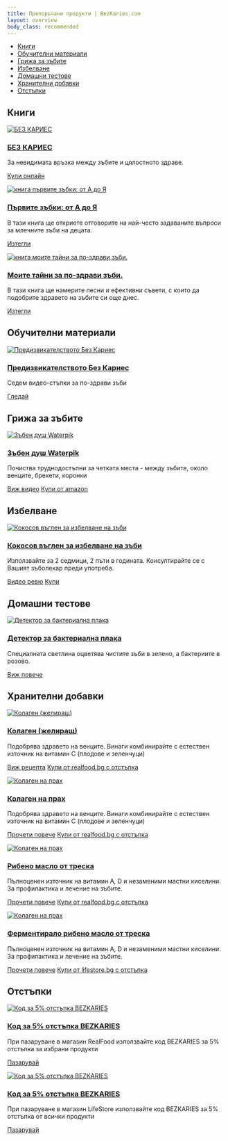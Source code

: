 ```yaml
---
title: Препоръчани продукти | BezKaries.com
layout: overview
body_class: recommended
---
```


<div class="product-nav">
  <ul class="nav-flex">
    <li><a href="#books">Книги</a></li>
    <li><a href="#education">Обучителни материали</a></li>
    <li><a href="#oralcare">Грижа за зъбите</a></li>
    <li><a href="#whitening">Избелване</a></li>
    <li><a href="#hometests">Домашни тестове</a></li>
    <li><a href="#supplements">Хранителни добавки</a></li>
    <li><a href="#discounts">Отстъпки</a></li>
    

   
  </ul>
</div>

<div class="product-container">
  <h2><a id="books"></a>Книги</h2>
  <div class="product-item">
    <div class="image-wrapper"><a href="https://bezkaries.com/blog/2019-08-02-за-невидимата-връзка-на-зъбите-с-здравето/"><img src="/images/recommended/books/bezkaries.jpg" alt="БЕЗ КАРИЕС"></a></div>
    <h3><a href="https://bezkaries.com/blog/2019-08-02-за-невидимата-връзка-на-зъбите-с-здравето/">БЕЗ КАРИЕС</a></h3>
    <div class="product-item-description">За невидимата връзка между зъбите и цялостното здраве.</div>
    <p><a class="button" href="https://bezkaries.com/blog/2019-08-02-за-невидимата-връзка-на-зъбите-с-здравето/#httpskibeanetbook2718fbclidiwar2mtbl0g11dz36wug31bdukpdmfkldjvwqgfidgrgz90mpdwdnnhgrauq--------httpsbezkariescomcontact----">Купи онлайн</a></p>
  </div>

  <div class="product-item">
    <div class="image-wrapper"><a href="/books/DrR.Simeonova-Pyrvite_zybki.pdf"><img src="/images/recommended/books/pyrvizybki.jpg" alt="книга първите зъбки: от А до Я"></a></div>
    <h3><a href="/books/DrR.Simeonova-Pyrvite_zybki.pdf">Първите зъбки: от А до Я</a></h3>
    <div class="product-item-description">В тази книга ще откриете отговорите на най-често задаваните въпроси за млечните зъби на децата.</div>
    <p><a class="button" href="/books/DrR.Simeonova-Pyrvite_zybki.pdf">Изтегли</a></p>
  </div>

  <div class="product-item">
    <div class="image-wrapper"><a href="/books/DrR.Simeonova-Moite_taini_za_po-zdravi_zybi.pdf"><img src="/images/recommended/books/tajni.png" alt="книга моите тайни за по-здрави зъби."></a></div>
    <h3><a href="/books/DrR.Simeonova-Moite_taini_za_po-zdravi_zybi.pdf">Моите тайни за по-здрави зъби.</a></h3>
    <div class="product-item-description">В тази книга ще намерите лесни и ефективни съвети, с които да подобрите здравето на зъбите си още днес.</div>
    <p><a class="button" href="/books/DrR.Simeonova-Moite_taini_za_po-zdravi_zybi.pdf">Изтегли</a></p>
  </div>



  <h2><a id="education"></a>Обучителни материали</h2>
  <div class="product-item">
    <div class="image-wrapper"><a href="https://www.youtube.com/watch?v=ImEy8NRblEY&list=PL6mQChybozg_JowT_dYcGd2CSxaFb4GrF"><img src="/images/recommended/education/BezKariesChallange.jpg" alt="Предизвикателството Без Кариес"></a></div>
    <h3><a href="https://www.youtube.com/watch?v=ImEy8NRblEY&list=PL6mQChybozg_JowT_dYcGd2CSxaFb4GrF">Предизвикателството Без Кариес</a></h3>
    <div class="product-item-description">Седем видео-стъпки за по-здрави зъби</div>
    <p><a class="button" href="https://www.youtube.com/watch?v=ImEy8NRblEY&list=PL6mQChybozg_JowT_dYcGd2CSxaFb4GrF">Гледай</a></p>
  </div>


  
  <h2><a id="oralcare"></a>Грижа за зъбите</h2>
  <div class="product-item">
    <div class="image-wrapper"><a href="https://amzn.to/2HxRLsz"><img src="/images/recommended/oralcare/waterpik.jpg" alt="Зъбен душ Waterpik"></a></div>
    <h3><a href="https://amzn.to/2HxRLsz">Зъбен душ Waterpik</a></h3>
    <div class="product-item-description">Почиства труднодостъпни за четката места - между зъбите, около венците, брекети, коронки</div>
    <p><a class="button" href="https://youtu.be/0jURRwxOooU">Виж видео</a>
    <a class="button" href="https://amzn.to/2HxRLsz">Купи от amazon</a></p>
  </div>



  <h2><a id="whitening"></a>Избелване</h2>
  <div class="product-item">
    <div class="image-wrapper"><a href="https://glowsmile.bg/?wpam_id=23"><img src="/images/recommended/whitening/cocopowder.jpg" alt="Кокосов въглен за избелване на зъби"></a></div>
    <h3><a href="https://glowsmile.bg/?wpam_id=23">Кокосов въглен за избелване на зъби</a></h3>
    <div class="product-item-description">Използвайте за 2 седмици, 2 пъти в годината. Консултирайте се с Вашият зъболекар преди употреба.</div>
    <p><a class="button" href="https://youtu.be/vNIuJFkYFos">Видео ревю</a>
    <a class="button" href="https://glowsmile.bg/?wpam_id=23">Купи</a></p>
  </div>



  <h2><a id="hometests"></a>Домашни тестове</h2>
  <div class="product-item">
    <div class="image-wrapper"><a href="http://bezcaries.com/детектори-на-зъбна-плака/"><img src="/images/recommended/hometests/plaquedetector.jpg" alt="Детектор за бактериална плака"></a></div>
    <h3><a href="http://bezcaries.com/детектори-на-зъбна-плака/">Детектор за бактериална плака</a></h3>
    <div class="product-item-description">Специалната светлина оцветява чистите зъби в зелено, а бактериите в розово.</div>
    <p><a class="button" href="http://bezcaries.com/детектори-на-зъбна-плака/">Виж повече</a></p>
  </div>



<h2><a id="supplements"></a>Хранителни добавки</h2>
  <div class="product-item">
    <div class="image-wrapper"><a href="https://www.amazon.co.uk/gp/product/B001ELLBJS/ref=as_li_qf_sp_asin_il_tl?ie=UTF8&camp=1634&creative=6738&creativeASIN=B001ELLBJS&linkCode=as2&tag=bezkariescom-21"><img src="/images/recommended/supplements/greatlakes1.jpg" alt="Колаген (желиращ)"></a></div>
    <h3><a href="https://www.amazon.co.uk/gp/product/B001ELLBJS/ref=as_li_qf_sp_asin_il_tl?ie=UTF8&camp=1634&creative=6738&creativeASIN=B001ELLBJS&linkCode=as2&tag=bezkariescom-21">Колаген (желиращ)</a></h3>
    <div class="product-item-description">Подобрява здравето на венците. Винаги комбинирайте с естествен източник на витамин С (плодове и зеленчуци)</div>
    <p><a class="button" href="https://bezkaries.com/blog/2016-09-12-полезни-бонбони/">Виж рецепта</a>
    <a class="button" href="https://realfood.bg/product/beef-gelatin">Купи от realfood.bg с отстъпка</a></p>
  </div>

  <div class="product-item">
    <div class="image-wrapper"><a href="https://amzn.to/2EXhQ0Z"><img src="/images/recommended/supplements/greatlakes2.jpg" alt="Колаген на прах"></a></div>
    <h3><a href="https://amzn.to/2EXhQ0Z">Колаген на прах</a></h3>
    <div class="product-item-description">Подобрява здравето на венците. Винаги комбинирайте с естествен източник на витамин С (плодове и зеленчуци)</div>
    <p><a class="button" href="https://bezkaries.com/blog/2017-03-12-пет-причини-да-приемаме-колаген/">Прочети повече</a>
    <a class="button" href="https://realfood.bg/product/hidroliziran-kolagen">Купи от realfood.bg с отстъпка</a></p>
  </div>

  <div class="product-item">
    <div class="image-wrapper"><a href="https://amzn.to/2HwTkXt"><img src="/images/recommended/supplements/evclo.jpg" alt="Колаген на прах"></a></div>
    <h3><a href="https://amzn.to/2HwTkXt">Рибено масло от треска</a></h3>
    <div class="product-item-description">Пълноценен източник на витамин А, D и незаменими мастни киселини. За профилактика и лечение на зъбите.</div>
    <p><a class="button" href="https://bezkaries.com/blog/2019-03-13-задължително-ли-е-рибеното-масло-за-здрави-зъби/">Прочети повече</a>
    <a class="button" href="https://realfood.bg/category/ribeno-maslo">Купи от realfood.bg с отстъпка</a></p>
  </div>


  <div class="product-item">
    <div class="image-wrapper"><a href="https://amzn.to/2Uzi98R"><img src="/images/recommended/supplements/fclo.jpg" alt="Колаген на прах"></a></div>
    <h3><a href="https://amzn.to/2Uzi98R">Ферментирало рибено масло от треска</a></h3>
    <div class="product-item-description">Пълноценен източник на витамин А, D и незаменими мастни киселини. За профилактика и лечение на зъбите.</div>
    <p><a class="button" href="https://bezkaries.com/blog/2019-03-13-задължително-ли-е-рибеното-масло-за-здрави-зъби/">Прочети повече</a>
    <a class="button" href="hhttps://lifestore.bg/blueiceroyalblendgreenpasture-120-kaps">Купи от lifestore.bg с отстъпка</a></p>
  </div>



  <h2><a id="discounts"></a>Отстъпки</h2>
  <div class="product-item">
    <div class="image-wrapper"><a href=" https://realfood.bg/cart/discount:bezkaries"><img src="/images/recommended/discounts/realfood.jpg" alt="Код за 5% отстъпка BEZKARIES"></a></div>
    <h3><a href=" https://realfood.bg/cart/discount:bezkaries">Код за 5% отстъпка BEZKARIES</a></h3>
    <div class="product-item-description">При пазаруване в магазин RealFood използвайте код BEZKARIES за 5% отстъпка за избрани продукти</div>
    <p><a class="button" href=" https://realfood.bg/cart/discount:bezkaries">Пазарувай</a></p>
  </div>

  <div class="product-item">
    <div class="image-wrapper"><a href="https://lifestore.bg"><img src="/images/recommended/discounts/lifestore.jpg" alt="Код за 5% отстъпка BEZKARIES"></a></div>
    <h3><a href="https://lifestore.bg">Код за 5% отстъпка BEZKARIES</a></h3>
    <div class="product-item-description">При пазаруване в магазин LifeStore използвайте код BEZKARIES за 5% отстъпка от всички продукти</div>
    <p><a class="button" href="https://lifestore.bg">Пазарувай</a></p>
  </div>

  

</div>
